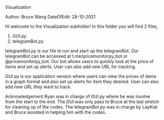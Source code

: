 Visualization

Author: Bruce Wang
DateOfEdit: 28-10-2021

Hi welcome to the Visualization subfolder!
In this folder you will find 2 files,

1. GUI.py
2. telegramBot.py

telegramBot.py is our file to run and start up the telegramBot. Our telegramBot
can be accessed at t.me/pricemonitorpy_bot or @pricemonitorpy_bot. Our bot
allows users to quickly look at the price of items and set up alerts. User
can also add new URL for tracking.

GUI.py is our application version where users can view the prices of items
in a graph format and also set up alerts for item they desired. User can also
add new URL they want to track.

Acknowledgement
Ryan was in charge of GUI.py where he was involve from the start to the end. The
GUI was only pass to Bruce at the last stretch for cleaning up of the codes.
The telegramBot.py was in charge by LayKiat and Bruce assisted in helping him
with the codes. 
